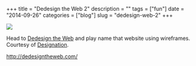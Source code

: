 +++
title = "Dedesign the Web 2"
description = ""
tags = ["fun"]
date = "2014-09-26"
categories = ["blog"]
slug = "dedesign-web-2"
+++



  <div class="notebook-screenshot"><a href="http://dedesigntheweb.com/"><img id='bluga-thumbnail-2887' class='bluga-thumbnail large' src='http://media.konigi.com/bluga/
wt5425b0a9e9e50_large.jpg'/></a></div><p>Head to <a href="http://dedesigntheweb.com/">Dedesign the Web</a> and play name that website using wireframes. Courtesy of <a href="http://www.designation.io/">Designation</a>.</p>

    
  <a href="http://dedesigntheweb.com/">http://dedesigntheweb.com/</a>
